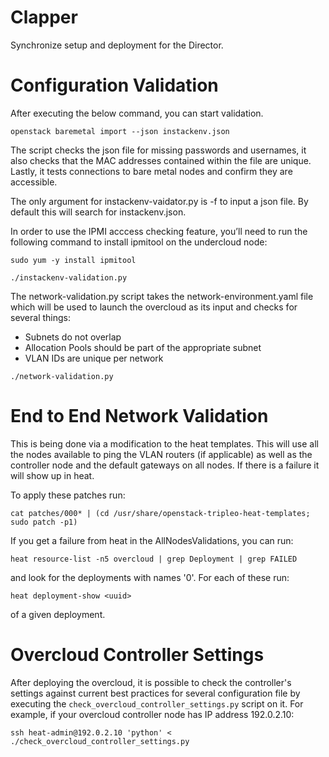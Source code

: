Clapper
=======

Synchronize setup and deployment for the Director.

Configuration Validation
========================

After executing the below command, you can start validation.
```
openstack baremetal import --json instackenv.json
```
The script checks the json file for missing passwords and usernames, it also 
checks that the MAC addresses contained within the file are unique. 
Lastly, it tests connections to bare metal nodes and confirm they are accessible.

The only argument for instackenv-vaidator.py is -f to input a json file.
By default this will search for instackenv.json. 

In order to use the IPMI acccess checking feature, you’ll need to run the following
command to install ipmitool on the undercloud node:

```
sudo yum -y install ipmitool

./instackenv-validation.py
```

The network-validation.py script takes the network-environment.yaml file which 
will be used to launch the overcloud as its input and checks for several things:
- Subnets do not overlap
- Allocation Pools should be part of the appropriate subnet
- VLAN IDs are unique per network

```
./network-validation.py
```

End to End Network Validation
=============================

This is being done via a modification to the heat templates.  This will use all
the nodes available to ping the VLAN routers (if applicable) as well as the
controller node and the default gateways on all nodes.  If there is a failure
it will show up in heat.

To apply these patches run:

```
cat patches/000* | (cd /usr/share/openstack-tripleo-heat-templates; sudo patch -p1)
```

If you get a failure from heat in the AllNodesValidations, you can run:

```
heat resource-list -n5 overcloud | grep Deployment | grep FAILED
```

and look for the deployments with names '0'.  For each of these run:

```
heat deployment-show <uuid>
```

of a given deployment.


Overcloud Controller Settings
=============================

After deploying the overcloud, it is possible to check the controller's
settings against current best practices for several configuration file by
executing the `check_overcloud_controller_settings.py` script on it. For
example, if your overcloud controller node has IP address 192.0.2.10:

```
ssh heat-admin@192.0.2.10 'python' < ./check_overcloud_controller_settings.py
```

